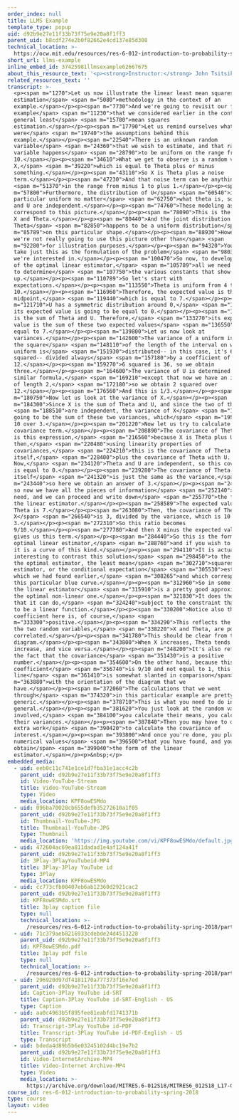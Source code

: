 ```yaml
---
order_index: null
title: LLMS Example
template_type: popup
uid: d92b9e27e11f33b73f75e9e20a8f1ff3
parent_uid: b8cdf274e2b0f82662e4cd137e85d308
technical_location: >-
  https://ocw.mit.edu/resources/res-6-012-introduction-to-probability-spring-2018/part-ii-inference-limit-theorems/llms-example
short_url: llms-example
inline_embed_id: 37425981llmsexample62667675
about_this_resource_text: '<p><strong>Instructor:</strong> John Tsitsiklis</p>'
related_resources_text: ''
transcript: >-
  <p><span m="1270">Let us now illustrate the linear least mean squares
  estimation</span> <span m="5080">methodology in the context of an
  example.</span></p><p><span m="7730">And we're going to revisit our familiar
  example</span> <span m="11230">that we considered earlier in the context of
  general least</span> <span m="15780">mean squares
  estimation.</span></p><p><span m="17790">Let us remind ourselves what
  were</span> <span m="19740">the assumptions behind this
  example.</span></p><p><span m="22540">There is an unknown random
  variable</span> <span m="24360">that we wish to estimate, and that random
  variable happens</span> <span m="28790">to be uniform on the range from 4 to
  10.</span></p><p><span m="34610">What we get to observe is a random variable
  X,</span> <span m="39220">which is equal to Theta plus or minus
  something.</span></p><p><span m="43110">So X is Theta plus a noise
  term.</span></p><p><span m="47230">And that noise term can be anything</span>
  <span m="51370">in the range from minus 1 to plus 1.</span></p><p><span
  m="57800">Furthermore, the distribution of U</span> <span m="60540">is this
  particular uniform no matter</span> <span m="62750">what theta is, so Theta
  and U are independent.</span></p><p><span m="74760">These modeling assumptions
  correspond to this picture.</span></p><p><span m="78090">This is the range of
  X and Theta.</span></p><p><span m="80440">And the joint distribution of X and
  Theta</span> <span m="82850">happens to be a uniform distribution</span> <span
  m="85789">on this particular shape.</span></p><p><span m="88930">However,
  we're not really going to use this picture other than</span> <span
  m="92280">for illustration purposes.</span></p><p><span m="94320">You could
  take just this as the formulation of the problem</span> <span m="98039">that
  we're interested in.</span></p><p><span m="100470">So now, to develop the form
  of the optimal linear estimator,</span> <span m="105789">all we need to do is
  to determine</span> <span m="107750">the various constants that show
  up.</span></p><p><span m="110789">So let's start with
  expectations.</span></p><p><span m="113550">Theta is uniform from 4 to
  10.</span></p><p><span m="116960">Therefore, the expected value is the
  midpoint,</span> <span m="119440">which is equal to 7.</span></p><p><span
  m="121710">U has a symmetric distribution around 0,</span> <span m="125980">so
  its expected value is going to be equal to 0.</span></p><p><span m="129720">X
  is the sum of Theta and U. Therefore,</span> <span m="133270">its expected
  value is the sum of these two expected values</span> <span m="136550">and is
  equal to 7.</span></p><p><span m="139800">Let us now look at
  variances.</span></p><p><span m="142600">The variance of a uniform is equal to
  the square</span> <span m="148110">of the length of the interval on which the
  uniform is</span> <span m="151930">distributed-- in this case, it's 6
  squared-- divided always</span> <span m="157180">by a coefficient of
  12.</span></p><p><span m="159270">6 squared is 36, so we obtain
  three.</span></p><p><span m="164600">The variance of U is determined by a
  similar formula,</span> <span m="169210">except that now we have an interval
  of length 2,</span> <span m="172180">so we obtain 2 squared over
  12.</span></p><p><span m="176560">And this is 1/3.</span></p><p><span
  m="180750">Now let us look at the variance of X.</span></p><p><span
  m="184300">Since X is the sum of Theta and U, and since the two of them</span>
  <span m="188510">are independent, the variance of X</span> <span m="191130">is
  going to be the sum of these two variances, which</span> <span m="195420">is
  10 over 3.</span></p><p><span m="201220">Now let us try to calculate the
  covariance term.</span></p><p><span m="208890">The covariance of Theta with X
  is this expression,</span> <span m="216560">because X is Theta plus U. And
  then,</span> <span m="220480">using linearity properties of
  covariances,</span> <span m="224210">this is the covariance of Theta with
  itself,</span> <span m="228400">plus the covariance of Theta with U.
  Now,</span> <span m="234120">Theta and U are independent, so this covariance
  is equal to 0.</span></p><p><span m="239280">The covariance of Theta with
  itself</span> <span m="241320">is just the same as the variance,</span> <span
  m="243440">so here we obtain an answer of 3.</span></p><p><span m="249030">And
  so now we have all the pieces of information</span> <span m="252140">that we
  need, and we can proceed and write down</span> <span m="255770">the form of
  the linear estimator.</span></p><p><span m="258589">The expected value of
  Theta is 7.</span></p><p><span m="263080">Then, the covariance of Theta with
  X</span> <span m="266540">is 3, divided by the variance, which is 10 over
  3.</span></p><p><span m="272310">So this ratio becomes
  9/10.</span></p><p><span m="277780">And then X minus the expected value of X
  gives us this term.</span></p><p><span m="284440">So this is the form of the
  optimal linear estimator,</span> <span m="288760">and if you wish to plot it,
  it is a curve of this kind.</span></p><p><span m="294110">It is actually
  interesting to contrast this solution</span> <span m="298450">to the shape of
  the optimal estimator, the least mean</span> <span m="302710">squares
  estimator, or the conditional expectation</span> <span m="305530">estimator,
  which we had found earlier,</span> <span m="308265">and which corresponds to
  this particular blue curve.</span></p><p><span m="312960">So in some sense,
  the linear estimator</span> <span m="315910">is a pretty good approximation of
  the optimal non-linear one.</span></p><p><span m="321830">It does the best job
  that it can do,</span> <span m="324240">subject to the constraint that it has
  to be a linear function.</span></p><p><span m="330200">Notice also that this
  coefficient here is, of course,</span> <span
  m="333300">positive.</span></p><p><span m="334290">This reflects the fact that
  the two random variables,</span> <span m="338220">X and Theta, are positively
  correlated.</span></p><p><span m="341780">This should be clear from this
  diagram.</span></p><p><span m="343800">When X increases, Theta tends to also
  increase, and vice versa.</span></p><p><span m="348200">It's also reflected in
  the fact that the covariance</span> <span m="351430">is a positive
  number.</span></p><p><span m="354600">On the other hand, because this
  coefficient</span> <span m="356740">is 9/10 and not equal to 1, this red
  line</span> <span m="361410">is somewhat slanted in comparison</span> <span
  m="363880">with the orientation of the diagram that we
  have.</span></p><p><span m="372060">The calculations that we went
  through</span> <span m="374320">in this particular example are pretty
  generic.</span></p><p><span m="378710">This is what you need to do in
  general.</span></p><p><span m="381620">You just look at the random variables
  involved,</span> <span m="384100">you calculate their means, you calculate
  their variances.</span></p><p><span m="387840">Then you may have to do some
  extra work</span> <span m="390420">to calculate the covariance of
  interest.</span></p><p><span m="393800">And once you're done, you plug in the
  numerical values</span> <span m="396500">that you have found, and you
  obtain</span> <span m="399040">the form of the linear
  estimator.</span></p><p>&nbsp;</p>
embedded_media:
  - uid: eeb0c11c741e1ce1d7fba31e1acc4c2b
    parent_uid: d92b9e27e11f33b73f75e9e20a8f1ff3
    id: Video-YouTube-Stream
    title: Video-YouTube-Stream
    type: Video
    media_location: KPF8owESMdo
  - uid: 096ba70028cb655defb35272610a1f05
    parent_uid: d92b9e27e11f33b73f75e9e20a8f1ff3
    id: Thumbnail-YouTube-JPG
    title: Thumbnail-YouTube-JPG
    type: Thumbnail
    media_location: 'https://img.youtube.com/vi/KPF8owESMdo/default.jpg'
  - uid: 472604ac69ea811dadad1e4af124a41f
    parent_uid: d92b9e27e11f33b73f75e9e20a8f1ff3
    id: 3Play-3PlayYouTubeid-MP4
    title: 3Play-3Play YouTube id
    type: 3Play
    media_location: KPF8owESMdo
  - uid: cc773cfb00407eb6ab12360d2921cac2
    parent_uid: d92b9e27e11f33b73f75e9e20a8f1ff3
    id: KPF8owESMdo.srt
    title: 3play caption file
    type: null
    technical_location: >-
      /resources/res-6-012-introduction-to-probability-spring-2018/part-ii-inference-limit-theorems/llms-example/KPF8owESMdo.srt
  - uid: 71c379aeb8216933cdebde24d4513228
    parent_uid: d92b9e27e11f33b73f75e9e20a8f1ff3
    id: KPF8owESMdo.pdf
    title: 3play pdf file
    type: null
    technical_location: >-
      /resources/res-6-012-introduction-to-probability-spring-2018/part-ii-inference-limit-theorems/llms-example/KPF8owESMdo.pdf
  - uid: 296920d97df4181170a777373f16e7ed
    parent_uid: d92b9e27e11f33b73f75e9e20a8f1ff3
    id: Caption-3Play YouTube id-SRT
    title: Caption-3Play YouTube id-SRT-English - US
    type: Caption
  - uid: aa0c4963b5f895fee81eabfd1741371b
    parent_uid: d92b9e27e11f33b73f75e9e20a8f1ff3
    id: Transcript-3Play YouTube id-PDF
    title: Transcript-3Play YouTube id-PDF-English - US
    type: Transcript
  - uid: bdeda4d89b5b6e03245102d4bc19e7b2
    parent_uid: d92b9e27e11f33b73f75e9e20a8f1ff3
    id: Video-InternetArchive-MP4
    title: Video-Internet Archive-MP4
    type: Video
    media_location: >-
      https://archive.org/download/MITRES.6-012S18/MITRES6_012S18_L17-05_300k.mp4
course_id: res-6-012-introduction-to-probability-spring-2018
type: course
layout: video
---
```


